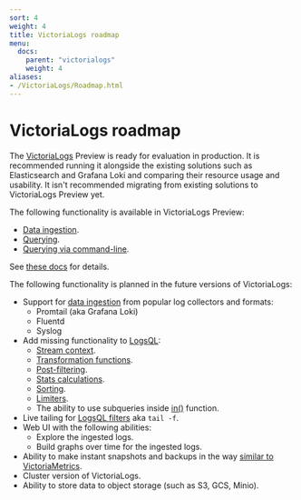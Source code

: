 ```yaml
---
sort: 4
weight: 4
title: VictoriaLogs roadmap
menu:
  docs:
    parent: "victorialogs"
    weight: 4
aliases:
- /VictoriaLogs/Roadmap.html
---
```


# VictoriaLogs roadmap

The [VictoriaLogs](https://docs.victoriametrics.com/VictoriaLogs/) Preview is ready for evaluation in production.
It is recommended running it alongside the existing solutions such as Elasticsearch and Grafana Loki
and comparing their resource usage and usability.
It isn't recommended migrating from existing solutions to VictoriaLogs Preview yet.

The following functionality is available in VictoriaLogs Preview:

- [Data ingestion](https://docs.victoriametrics.com/VictoriaLogs/data-ingestion/).
- [Querying](https://docs.victoriametrics.com/VictoriaLogs/querying/).
- [Querying via command-line](https://docs.victoriametrics.com/VictoriaLogs/querying/#command-line).

See [these docs](https://docs.victoriametrics.com/VictoriaLogs/) for details.

The following functionality is planned in the future versions of VictoriaLogs:

- Support for [data ingestion](https://docs.victoriametrics.com/VictoriaLogs/data-ingestion/) from popular log collectors and formats:
  - Promtail (aka Grafana Loki)
  - Fluentd
  - Syslog
- Add missing functionality to [LogsQL](https://docs.victoriametrics.com/VictoriaLogs/LogsQL.html):
  - [Stream context](https://docs.victoriametrics.com/VictoriaLogs/LogsQL.html#stream-context).
  - [Transformation functions](https://docs.victoriametrics.com/VictoriaLogs/LogsQL.html#transformations).
  - [Post-filtering](https://docs.victoriametrics.com/VictoriaLogs/LogsQL.html#post-filters).
  - [Stats calculations](https://docs.victoriametrics.com/VictoriaLogs/LogsQL.html#stats).
  - [Sorting](https://docs.victoriametrics.com/VictoriaLogs/LogsQL.html#sorting).
  - [Limiters](https://docs.victoriametrics.com/VictoriaLogs/LogsQL.html#limiters).
  - The ability to use subqueries inside [in()](https://docs.victoriametrics.com/VictoriaLogs/LogsQL.html#multi-exact-filter) function.
- Live tailing for [LogsQL filters](https://docs.victoriametrics.com/VictoriaLogs/LogsQL.html#filters) aka `tail -f`.
- Web UI with the following abilities:
  - Explore the ingested logs.
  - Build graphs over time for the ingested logs.
- Ability to make instant snapshots and backups in the way [similar to VictoriaMetrics](https://docs.victoriametrics.com/#how-to-work-with-snapshots).
- Cluster version of VictoriaLogs.
- Ability to store data to object storage (such as S3, GCS, Minio).
